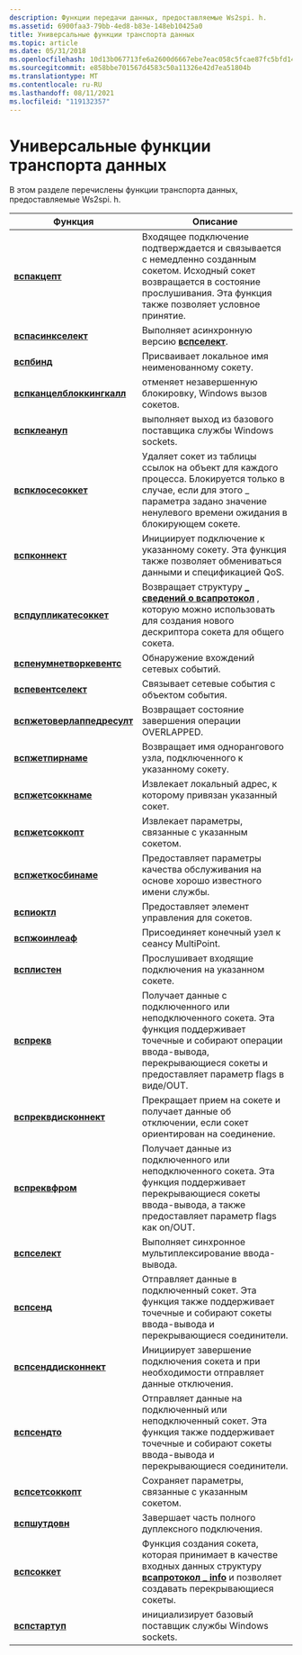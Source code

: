```yaml
---
description: Функции передачи данных, предоставляемые Ws2spi. h.
ms.assetid: 6900faa3-79bb-4ed8-b83e-148eb10425a0
title: Универсальные функции транспорта данных
ms.topic: article
ms.date: 05/31/2018
ms.openlocfilehash: 10d13b067713fe6a2600d6667ebe7eac058c5fcae87fc5bfd14311b3a263b862
ms.sourcegitcommit: e858bbe701567d4583c50a11326e42d7ea51804b
ms.translationtype: MT
ms.contentlocale: ru-RU
ms.lasthandoff: 08/11/2021
ms.locfileid: "119132357"
---
```

# <a name="generic-data-transport-functions"></a>Универсальные функции транспорта данных

В этом разделе перечислены функции транспорта данных, предоставляемые Ws2spi. h.



| Функция                                                   | Описание                                                                                                                                                                                             |
|------------------------------------------------------------|---------------------------------------------------------------------------------------------------------------------------------------------------------------------------------------------------------|
| [**вспакцепт**](/windows/desktop/api/Ws2spi/nc-ws2spi-lpwspaccept)                           | Входящее подключение подтверждается и связывается с немедленно созданным сокетом. Исходный сокет возвращается в состояние прослушивания. Эта функция также позволяет условное принятие. |
| [**вспасинкселект**](/previous-versions/windows/desktop/legacy/ms742267(v=vs.85))                 | Выполняет асинхронную версию [**вспселект**](/previous-versions/windows/desktop/legacy/ms742289(v=vs.85)).                                                                                                                                      |
| [**вспбинд**](/previous-versions/windows/hardware/network/ff566268(v=vs.85))                               | Присваивает локальное имя неименованному сокету.                                                                                                                                                              |
| [**вспканцелблоккингкалл**](/previous-versions/windows/desktop/legacy/ms742269(v=vs.85))   | отменяет незавершенную блокировку, Windows вызов сокетов.                                                                                                                                                   |
| [**вспклеануп**](/previous-versions/windows/hardware/network/ff566270(v=vs.85))                         | выполняет выход из базового поставщика службы Windows sockets.                                                                                                                                         |
| [**вспклосесоккет**](/previous-versions/windows/hardware/network/ff566273(v=vs.85))                 | Удаляет сокет из таблицы ссылок на объект для каждого процесса. Блокируется только в случае, если для этого \_ параметра задано значение ненулевого времени ожидания в блокирующем сокете.                                                            |
| [**вспконнект**](/previous-versions/windows/hardware/network/ff566275(v=vs.85))                         | Инициирует подключение к указанному сокету. Эта функция также позволяет обмениваться данными и спецификацией QoS.                                                                           |
| [**вспдупликатесоккет**](/previous-versions/windows/hardware/network/ff566282(v=vs.85))         | Возвращает структуру [**\_ сведений о всапротокол**](/windows/win32/api/winsock2/ns-winsock2-wsaprotocol_infoa) , которую можно использовать для создания нового дескриптора сокета для общего сокета.                                                             |
| [**вспенумнетворкевентс**](/previous-versions/windows/hardware/network/ff566284(v=vs.85))     | Обнаружение вхождений сетевых событий.                                                                                                                                                                |
| [**вспевентселект**](/previous-versions/windows/hardware/network/ff566287(v=vs.85))                 | Связывает сетевые события с объектом события.                                                                                                                                                         |
| [**вспжетоверлаппедресулт**](/windows/desktop/api/Ws2spi/nc-ws2spi-lpwspgetoverlappedresult) | Возвращает состояние завершения операции OVERLAPPED.                                                                                                                                                         |
| [**вспжетпирнаме**](/previous-versions/windows/desktop/legacy/ms742278(v=vs.85))                 | Возвращает имя однорангового узла, подключенного к указанному сокету.                                                                                                                                       |
| [**вспжетсоккнаме**](/previous-versions/windows/desktop/legacy/ms742280(v=vs.85))                 | Извлекает локальный адрес, к которому привязан указанный сокет.                                                                                                                                     |
| [**вспжетсоккопт**](/previous-versions/windows/hardware/network/ff566292(v=vs.85))                   | Извлекает параметры, связанные с указанным сокетом.                                                                                                                                                 |
| [**вспжеткосбинаме**](/windows/desktop/api/Ws2spi/nc-ws2spi-lpwspgetqosbyname)               | Предоставляет параметры качества обслуживания на основе хорошо известного имени службы.                                                                                                                                             |
| [**вспиоктл**](/previous-versions/windows/hardware/network/ff566296(v=vs.85))                             | Предоставляет элемент управления для сокетов.                                                                                                                                                                           |
| [**вспжоинлеаф**](/windows/desktop/api/Ws2spi/nc-ws2spi-lpwspjoinleaf)                       | Присоединяет конечный узел к сеансу MultiPoint.                                                                                                                                                            |
| [**всплистен**](/previous-versions/windows/hardware/network/ff566297(v=vs.85))                           | Прослушивает входящие подключения на указанном сокете.                                                                                                                                                 |
| [**вспрекв**](/previous-versions/windows/hardware/network/ff566309(v=vs.85))                               | Получает данные с подключенного или неподключенного сокета. Эта функция поддерживает точечные и собирают операции ввода-вывода, перекрывающиеся сокеты и предоставляет параметр flags в виде/OUT.                                    |
| [**вспреквдисконнект**](/previous-versions/windows/desktop/legacy/ms742285(v=vs.85))           | Прекращает прием на сокете и получает данные об отключении, если сокет ориентирован на соединение.                                                                                                |
| [**вспреквфром**](/previous-versions/windows/desktop/legacy/ms742287(v=vs.85))                       | Получает данные из подключенного или неподключенного сокета. Эта функция поддерживает перекрывающиеся сокеты ввода-вывода, а также предоставляет параметр flags как on/OUT.                              |
| [**вспселект**](/previous-versions/windows/desktop/legacy/ms742289(v=vs.85))                           | Выполняет синхронное мультиплексирование ввода-вывода.                                                                                                                                                                  |
| [**вспсенд**](/previous-versions/windows/hardware/network/ff566316(v=vs.85))                               | Отправляет данные в подключенный сокет. Эта функция также поддерживает точечные и собирают сокеты ввода-вывода и перекрывающиеся соединители.                                                                                            |
| [**вспсенддисконнект**](/previous-versions/windows/desktop/legacy/ms742290(v=vs.85))           | Инициирует завершение подключения сокета и при необходимости отправляет данные отключения.                                                                                                                       |
| [**вспсендто**](/previous-versions/windows/desktop/legacy/ms742291(v=vs.85))                           | Отправляет данные на подключенный или неподключенный сокет. Эта функция также поддерживает точечные и собирают сокеты ввода-вывода и перекрывающиеся соединители.                                                                      |
| [**вспсетсоккопт**](/previous-versions/windows/hardware/network/ff566318(v=vs.85))                   | Сохраняет параметры, связанные с указанным сокетом.                                                                                                                                                    |
| [**вспшутдовн**](/previous-versions/windows/desktop/legacy/ms742294(v=vs.85))                       | Завершает часть полного дуплексного подключения.                                                                                                                                                            |
| [**вспсоккет**](/windows/desktop/api/Ws2spi/nc-ws2spi-lpwspsocket)                           | Функция создания сокета, которая принимает в качестве входных данных структуру [**всапротокол \_ info**](/windows/win32/api/winsock2/ns-winsock2-wsaprotocol_infoa) и позволяет создавать перекрывающиеся сокеты.                                                |
| [**вспстартуп**](/windows/desktop/api/Ws2spi/nf-ws2spi-wspstartup)                         | инициализирует базовый поставщик службы Windows sockets.                                                                                                                                            |



 

 

 
